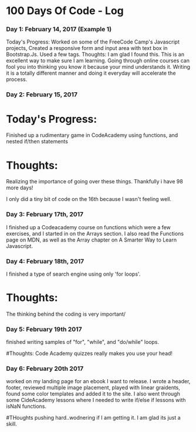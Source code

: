 # 100 Days Of Code - Log

### Day 1: February 14, 2017 (Example 1)

Today's Progress: Worked on some of the FreeCode Camp's Javascript projects, Created a responsive form and input area with text box in Bootstrap.Js. Used a few tags. 
Thoughts: I am glad I found this. This is an excellent way to make sure I am learning. Going through online courses can fool you into thinking you know it because your mind understands it. Writing it is a totally different manner and doing it everyday will accelerate the process.

### Day 2: February 15, 2017

# Today's Progress:
Finished up a rudimentary game in CodeAcademy using functions, and nested if/then statements

# Thoughts:
Realizing the importance of going over these things. Thankfully i have 98 more days!
 
I only did a tiny bit of code on the 16th because I wasn't feeling well.

### Day 3: February 17th, 2017
I finished up a Codeacademy course on functions which were a few exercises, and I started in on the Arrays section. I also
read the Functions page on MDN, as well as the Array chapter on A Smarter Way to Learn Javascript.

### Day 4: February 18th, 2017
I finished a type of search engine using only 'for loops'.

# Thoughts:
The thinking behind the coding is very important/

### Day 5: February 19th 2017
finished writing samples of "for", "while", and "do/while" loops.

#Thoughts:
Code Academy quizzes really makes you use your head!

### Day 6: February 20th 2017
worked on my landing page for an ebook I want to release. I wrote a header, footer, reviewed multiple image placement, played with linear graidents, found some color templates and added it to the site. I also went through some CideAcademy lessons where I needed to write if/else if lessons with isNaN functions.

#THoughts
pushing hard..wodnering if I am getting it. I am glad its just a skill.

